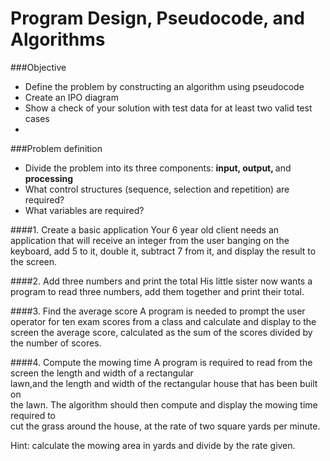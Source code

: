 # Program Design, Pseudocode, and Algorithms

###Objective
* Define the problem by constructing an algorithm using pseudocode
* Create an IPO diagram
* Show a check of your solution with test data for at least two valid test cases
* 
###Problem definition
* Divide the problem into its three components: <strong>input, output, </strong>and<strong> processing</strong>
* What control structures (sequence, selection and repetition) are required?
* What variables are required?


####1. Create a basic application
Your 6 year old client needs an application that will receive an integer from the user banging on the keyboard, add 5 to it, double it, subtract 7 from it, and display the result to the screen.

####2. Add three numbers and print the total
His little sister now wants a program to read three numbers, add them together and print their total.

####3. Find the average score
A program is needed to prompt the user operator for ten exam scores from a class and calculate and display to the screen the average score, calculated as the sum of the scores divided by the number of scores.

####4. Compute the mowing time
A program is required to read from the screen the length and width of a rectangular<br />lawn,and the length and width of the rectangular house that has been built on<br />the lawn. The algorithm should then compute and display the mowing time required to<br />cut the grass around the house, at the rate of two square yards per minute.</p>
<p>Hint: calculate the mowing area in yards and divide by the rate given.</p>

